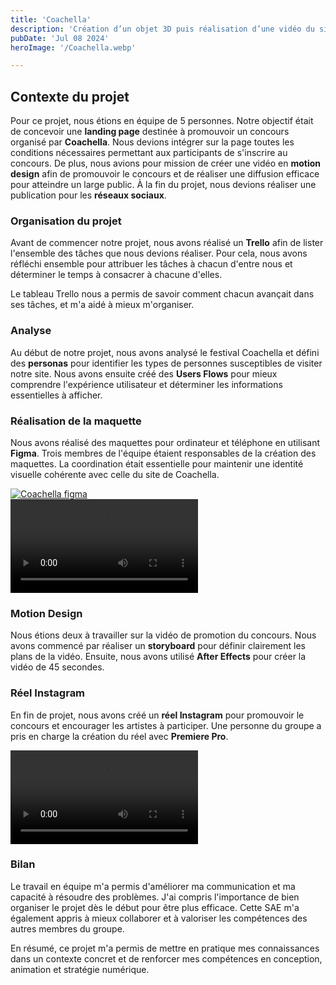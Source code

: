 ```yaml
---
title: 'Coachella'
description: 'Création d’un objet 3D puis réalisation d’une vidéo du site internet de l’objet'
pubDate: 'Jul 08 2024'
heroImage: '/Coachella.webp'

---
```


## Contexte du projet

Pour ce projet, nous étions en équipe de 5 personnes. Notre objectif était de concevoir une **landing page** destinée à promouvoir un concours organisé par **Coachella**. Nous devions intégrer sur la page toutes les conditions nécessaires permettant aux participants de s'inscrire au concours. De plus, nous avions pour mission de créer une vidéo en **motion design** afin de promouvoir le concours et de réaliser une diffusion efficace pour atteindre un large public. À la fin du projet, nous devions réaliser une publication pour les **réseaux sociaux**.
<section class="flex flex-col lg:flex-row my-10 gap-5">
<div class="w-full lg:w-1/2 " >

### Organisation du projet


Avant de commencer notre projet, nous avons réalisé un **Trello** afin de lister l'ensemble des tâches que nous devions réaliser. Pour cela, nous avons réfléchi ensemble pour attribuer les tâches à chacun d'entre nous et déterminer le temps à consacrer à chacune d'elles.

Le tableau Trello nous a permis de savoir comment chacun avançait dans ses tâches, et m'a aidé à mieux m'organiser.

### Analyse


Au début de notre projet, nous avons analysé le festival Coachella et défini des **personas** pour identifier les types de personnes susceptibles de visiter notre site. Nous avons ensuite créé des **Users Flows** pour mieux comprendre l'expérience utilisateur et déterminer les informations essentielles à afficher.

### Réalisation de la maquette


Nous avons réalisé des maquettes pour ordinateur et téléphone en utilisant **Figma**. Trois membres de l'équipe étaient responsables de la création des maquettes. La coordination était essentielle pour maintenir une identité visuelle cohérente avec celle du site de Coachella.

</div>
<div class="w-full lg:w-1/2">
<a href="https://www.figma.com/design/XeX5MQ1gVEc9kbCACB9IqZ/Gr03---SAE3.02_HAUTIN_TREBOSC_M%C3%89CHAIN_JOSEPH_BURANELLO?node-id=796-159&p=f&t=VjiGpt9sPQANio6D-0" target="_blank">
  <img src="/blog/figma-coachella.png" class="w-full min-w-full" alt="Coachella figma">
</a>
</div>
</section>

<section class="flex flex-col lg:flex-row my-16 gap-5">
<div class="w-full lg:w-1/2 " >
  <video class="w-full aspect-video" src="/blog/coachella/motion.mp4" controls title="motion design" frameborder="0"></video>
</div>
<div class="w-full lg:w-1/2 " >

### Motion Design


Nous étions deux à travailler sur la vidéo de promotion du concours. Nous avons commencé par réaliser un **storyboard** pour définir clairement les plans de la vidéo. Ensuite, nous avons utilisé **After Effects** pour créer la vidéo de 45 secondes.
</div>

</section>

<section class="flex flex-col lg:flex-row my-16 gap-5">
<div class="w-full lg:w-1/2 " >

### Réel Instagram


En fin de projet, nous avons créé un **réel Instagram** pour promouvoir le concours et encourager les artistes à participer. Une personne du groupe a pris en charge la création du réel avec **Premiere Pro**.
</div>
<div class="w-full lg:w-1/2 " >
  <video class="w-full aspect-video" src="/blog/coachella/rendu-reel.mp4" controls title="Réel coachella" frameborder="0"></video>
</div>
</section>

### Bilan

Le travail en équipe m'a permis d'améliorer ma communication et ma capacité à résoudre des problèmes. J'ai compris l'importance de bien organiser le projet dès le début pour être plus efficace. Cette SAE m'a également appris à mieux collaborer et à valoriser les compétences des autres membres du groupe.

En résumé, ce projet m'a permis de mettre en pratique mes connaissances dans un contexte concret et de renforcer mes compétences en conception, animation et stratégie numérique.